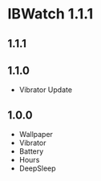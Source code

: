 # IBWatch 1.1.1

## 1.1.1

## 1.1.0
- Vibrator Update

## 1.0.0
- Wallpaper
- Vibrator
- Battery
- Hours
- DeepSleep